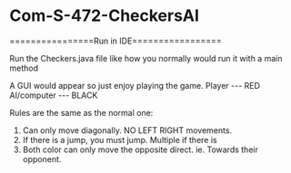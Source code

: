 # Com-S-472-CheckersAI

================Run in IDE=================

Run the Checkers.java file like how you normally would run it with a main method

A GUI would appear so just enjoy playing the game.
Player --- RED
AI/computer --- BLACK

Rules are the same as the normal one:
1) Can only move diagonally. NO LEFT RIGHT movements.
1) If there is a jump, you must jump. Multiple if there is
2) Both color can only move the opposite direct. ie. Towards their opponent.
